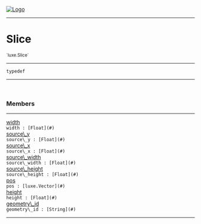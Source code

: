 
[![Logo](../../images/logo.png)](../../api/index.html)

---



<h1>Slice</h1>
<small>`luxe.Slice`</small>



---

`typedef`

---

&nbsp;
&nbsp;



<h3>Members</h3> <hr/><span class="member apipage">
                <a name="width"><a class="lift" href="#width">width</a></a><div class="clear"></div><code class="signature apipage">width : [Float](#)</code><br/></span>
            <span class="small_desc_flat"></span><span class="member apipage">
                <a name="source_y"><a class="lift" href="#source_y">source\_y</a></a><div class="clear"></div><code class="signature apipage">source\_y : [Float](#)</code><br/></span>
            <span class="small_desc_flat"></span><span class="member apipage">
                <a name="source_x"><a class="lift" href="#source_x">source\_x</a></a><div class="clear"></div><code class="signature apipage">source\_x : [Float](#)</code><br/></span>
            <span class="small_desc_flat"></span><span class="member apipage">
                <a name="source_width"><a class="lift" href="#source_width">source\_width</a></a><div class="clear"></div><code class="signature apipage">source\_width : [Float](#)</code><br/></span>
            <span class="small_desc_flat"></span><span class="member apipage">
                <a name="source_height"><a class="lift" href="#source_height">source\_height</a></a><div class="clear"></div><code class="signature apipage">source\_height : [Float](#)</code><br/></span>
            <span class="small_desc_flat"></span><span class="member apipage">
                <a name="pos"><a class="lift" href="#pos">pos</a></a><div class="clear"></div><code class="signature apipage">pos : [luxe.Vector](#)</code><br/></span>
            <span class="small_desc_flat"></span><span class="member apipage">
                <a name="height"><a class="lift" href="#height">height</a></a><div class="clear"></div><code class="signature apipage">height : [Float](#)</code><br/></span>
            <span class="small_desc_flat"></span><span class="member apipage">
                <a name="geometry_id"><a class="lift" href="#geometry_id">geometry\_id</a></a><div class="clear"></div><code class="signature apipage">geometry\_id : [String](#)</code><br/></span>
            <span class="small_desc_flat"></span>







---

&nbsp;
&nbsp;
&nbsp;
&nbsp;